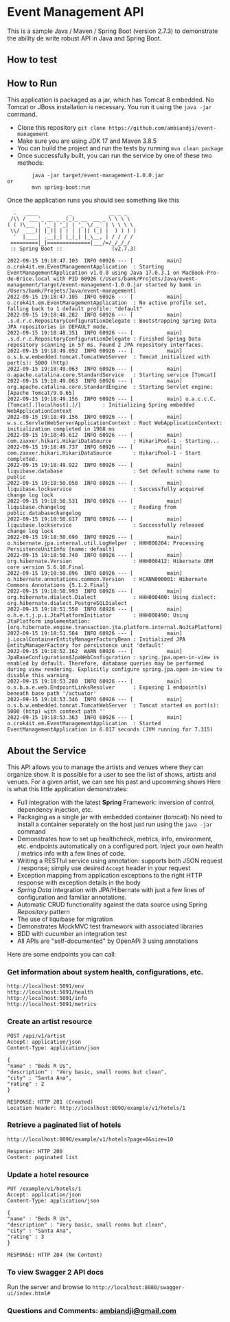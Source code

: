 # Event Management API

This is a sample Java / Maven / Spring Boot (version 2.7.3) to demonstrate the ability de write robust API in Java and Spring Boot.

## How to test

## How to Run

This application is packaged as a jar, which has Tomcat 8 embedded. No Tomcat or JBoss installation is necessary. You run it using the ```java -jar``` command.

* Clone this repository ```git clone https://github.com/ambiandji/event-management```
* Make sure you are using JDK 17 and Maven 3.8.5
* You can build the project and run the tests by running ```mvn clean package```
* Once successfully built, you can run the service by one of these two methods:
```
        java -jar target/event-management-1.0.0.jar
or
        mvn spring-boot:run 
```

Once the application runs you should see something like this

```
  .   ____          _            __ _ _
 /\\ / ___'_ __ _ _(_)_ __  __ _ \ \ \ \
( ( )\___ | '_ | '_| | '_ \/ _` | \ \ \ \
 \\/  ___)| |_)| | | | | || (_| |  ) ) ) )
  '  |____| .__|_| |_|_| |_\__, | / / / /
 =========|_|==============|___/=/_/_/_/
 :: Spring Boot ::                (v2.7.3)

2022-09-15 19:18:47.103  INFO 60926 --- [           main] o.crok4it.em.EventManagementApplication  : Starting EventManagementApplication v1.0.0 using Java 17.0.3.1 on MacBook-Pro-de-Brice.local with PID 60926 (/Users/bamk/Projets/Java/event-management/target/event-management-1.0.0.jar started by bamk in /Users/bamk/Projets/Java/event-management)
2022-09-15 19:18:47.105  INFO 60926 --- [           main] o.crok4it.em.EventManagementApplication  : No active profile set, falling back to 1 default profile: "default"
2022-09-15 19:18:48.282  INFO 60926 --- [           main] .s.d.r.c.RepositoryConfigurationDelegate : Bootstrapping Spring Data JPA repositories in DEFAULT mode.
2022-09-15 19:18:48.351  INFO 60926 --- [           main] .s.d.r.c.RepositoryConfigurationDelegate : Finished Spring Data repository scanning in 57 ms. Found 2 JPA repository interfaces.
2022-09-15 19:18:49.052  INFO 60926 --- [           main] o.s.b.w.embedded.tomcat.TomcatWebServer  : Tomcat initialized with port(s): 5000 (http)
2022-09-15 19:18:49.063  INFO 60926 --- [           main] o.apache.catalina.core.StandardService   : Starting service [Tomcat]
2022-09-15 19:18:49.063  INFO 60926 --- [           main] org.apache.catalina.core.StandardEngine  : Starting Servlet engine: [Apache Tomcat/9.0.65]
2022-09-15 19:18:49.156  INFO 60926 --- [           main] o.a.c.c.C.[Tomcat].[localhost].[/]       : Initializing Spring embedded WebApplicationContext
2022-09-15 19:18:49.156  INFO 60926 --- [           main] w.s.c.ServletWebServerApplicationContext : Root WebApplicationContext: initialization completed in 1968 ms
2022-09-15 19:18:49.612  INFO 60926 --- [           main] com.zaxxer.hikari.HikariDataSource       : HikariPool-1 - Starting...
2022-09-15 19:18:49.737  INFO 60926 --- [           main] com.zaxxer.hikari.HikariDataSource       : HikariPool-1 - Start completed.
2022-09-15 19:18:49.922  INFO 60926 --- [           main] liquibase.database                       : Set default schema name to public
2022-09-15 19:18:50.050  INFO 60926 --- [           main] liquibase.lockservice                    : Successfully acquired change log lock
2022-09-15 19:18:50.531  INFO 60926 --- [           main] liquibase.changelog                      : Reading from public.databasechangelog
2022-09-15 19:18:50.617  INFO 60926 --- [           main] liquibase.lockservice                    : Successfully released change log lock
2022-09-15 19:18:50.690  INFO 60926 --- [           main] o.hibernate.jpa.internal.util.LogHelper  : HHH000204: Processing PersistenceUnitInfo [name: default]
2022-09-15 19:18:50.740  INFO 60926 --- [           main] org.hibernate.Version                    : HHH000412: Hibernate ORM core version 5.6.10.Final
2022-09-15 19:18:50.896  INFO 60926 --- [           main] o.hibernate.annotations.common.Version   : HCANN000001: Hibernate Commons Annotations {5.1.2.Final}
2022-09-15 19:18:50.993  INFO 60926 --- [           main] org.hibernate.dialect.Dialect            : HHH000400: Using dialect: org.hibernate.dialect.PostgreSQLDialect
2022-09-15 19:18:51.558  INFO 60926 --- [           main] o.h.e.t.j.p.i.JtaPlatformInitiator       : HHH000490: Using JtaPlatform implementation: [org.hibernate.engine.transaction.jta.platform.internal.NoJtaPlatform]
2022-09-15 19:18:51.564  INFO 60926 --- [           main] j.LocalContainerEntityManagerFactoryBean : Initialized JPA EntityManagerFactory for persistence unit 'default'
2022-09-15 19:18:52.162  WARN 60926 --- [           main] JpaBaseConfiguration$JpaWebConfiguration : spring.jpa.open-in-view is enabled by default. Therefore, database queries may be performed during view rendering. Explicitly configure spring.jpa.open-in-view to disable this warning
2022-09-15 19:18:53.280  INFO 60926 --- [           main] o.s.b.a.e.web.EndpointLinksResolver      : Exposing 1 endpoint(s) beneath base path '/actuator'
2022-09-15 19:18:53.346  INFO 60926 --- [           main] o.s.b.w.embedded.tomcat.TomcatWebServer  : Tomcat started on port(s): 5000 (http) with context path ''
2022-09-15 19:18:53.363  INFO 60926 --- [           main] o.crok4it.em.EventManagementApplication  : Started EventManagementApplication in 6.817 seconds (JVM running for 7.315)
```

## About the Service

This API allows you to manage the artists and venues where they can organize show. It is possible for a user to see the list of shows, artists and venues. For a given artist, we can see his past and upcomming shows
Here is what this little application demonstrates:

* Full integration with the latest **Spring** Framework: inversion of control, dependency injection, etc.
* Packaging as a single jar with embedded container (tomcat): No need to install a container separately on the host just run using the ``java -jar`` command
* Demonstrates how to set up healthcheck, metrics, info, environment, etc. endpoints automatically on a configured port. Inject your own health / metrics info with a few lines of code.
* Writing a RESTful service using annotation: supports both JSON request / response; simply use desired ``Accept`` header in your request
* Exception mapping from application exceptions to the right HTTP response with exception details in the body
* *Spring Data* Integration with JPA/Hibernate with just a few lines of configuration and familiar annotations.
* Automatic CRUD functionality against the data source using Spring *Repository* pattern
* The use of liquibase for migration
* Demonstrates MockMVC test framework with associated libraries
* BDD with cucumber an integration test
* All APIs are "self-documented" by OpenAPi 3 using annotations

Here are some endpoints you can call:

### Get information about system health, configurations, etc.

```
http://localhost:5091/env
http://localhost:5091/health
http://localhost:5091/info
http://localhost:5091/metrics
```

### Create an artist resource

```
POST /api/v1/artist
Accept: application/json
Content-Type: application/json

{
"name" : "Beds R Us",
"description" : "Very basic, small rooms but clean",
"city" : "Santa Ana",
"rating" : 2
}

RESPONSE: HTTP 201 (Created)
Location header: http://localhost:8090/example/v1/hotels/1
```

### Retrieve a paginated list of hotels

```
http://localhost:8090/example/v1/hotels?page=0&size=10

Response: HTTP 200
Content: paginated list 
```

### Update a hotel resource

```
PUT /example/v1/hotels/1
Accept: application/json
Content-Type: application/json

{
"name" : "Beds R Us",
"description" : "Very basic, small rooms but clean",
"city" : "Santa Ana",
"rating" : 3
}

RESPONSE: HTTP 204 (No Content)
```
### To view Swagger 2 API docs

Run the server and browse to ```http://localhost:8080/swagger-ui/index.html#```

### Questions and Comments: ambiandji@gmail.com

